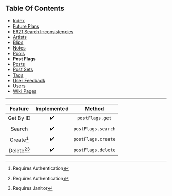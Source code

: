 ## Table Of Contents
- [Index](README.md)
- [Future Plans](FuturePlans.md)
- [E621 Search Inconsistencies](E621SearchInconsistencies.md)
- [Artists](Artists.md)
- [Blips](Blips.md)
- [Notes](Notes.md)
- [Pools](Pools.md)
- **Post Flags**
- [Posts](Posts.md)
- [Post Sets](PostSets.md)
- [Tags](Tags.md)
- [User Feedback](UserFeedback.md)
- [Users](Users.md)
- [Wiki Pages](WikiPages.md)

<hr>

|     Feature    | Implemented |       Method       |
|:--------------:|:-----------:|:------------------:|
|    Get By ID   |      ✔️      |   `postFlags.get`  |
|     Search     |      ✔️      | `postFlags.search` |
|   Create[^1]   |      ✔️      | `postFlags.create` |
| Delete[^1][^3] |      ✔️      | `postFlags.delete` |

[^1]: Requires Authentication
[^2]: Requires Privileged
[^3]: Requires Janitor
[^4]: Requires Moderator
[^5]: Requires Admin
